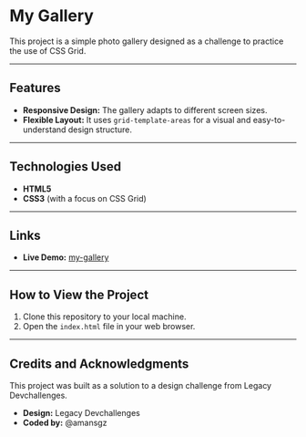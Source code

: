 # My Gallery

This project is a simple photo gallery designed as a challenge to practice the use of CSS Grid.

---

## Features

- **Responsive Design:** The gallery adapts to different screen sizes.
- **Flexible Layout:** It uses `grid-template-areas` for a visual and easy-to-understand design structure.

---

## Technologies Used


- **HTML5**
- **CSS3** (with a focus on CSS Grid)
---


## Links

- **Live Demo:** [my-gallery](href="https://amansgz.github.io/css-my-gallery/)

---

## How to View the Project

1. Clone this repository to your local machine.
2. Open the `index.html` file in your web browser.

---

## Credits and Acknowledgments

This project was built as a solution to a design challenge from Legacy Devchallenges.

- **Design:** Legacy Devchallenges
- **Coded by:** @amansgz